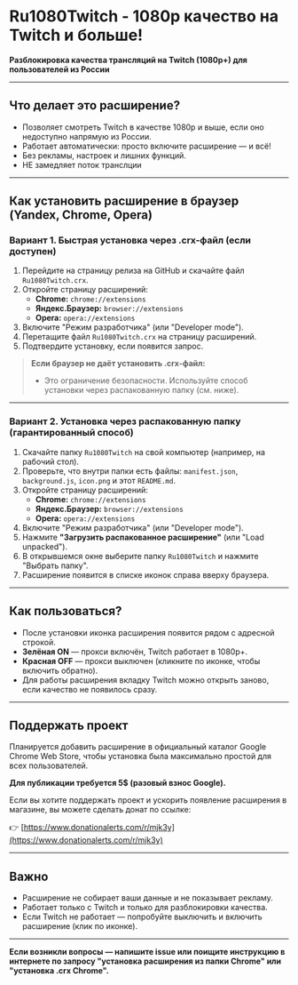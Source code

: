 # Ru1080Twitch - 1080p качество на Twitch и больше!

**Разблокировка качества трансляций на Twitch (1080p+) для пользователей из России**

---

## Что делает это расширение?

- Позволяет смотреть Twitch в качестве 1080p и выше, если оно недоступно напрямую из России.
- Работает автоматически: просто включите расширение — и всё!
- Без рекламы, настроек и лишних функций.
- НЕ замедляет поток транслции

---

## Как установить расширение в браузер (Yandex, Chrome, Opera)

### Вариант 1. Быстрая установка через .crx-файл (если доступен)

1. Перейдите на страницу релиза на GitHub и скачайте файл `Ru1080Twitch.crx`.
2. Откройте страницу расширений:
   - **Chrome:** `chrome://extensions`
   - **Яндекс.Браузер:** `browser://extensions`
   - **Opera:** `opera://extensions`
3. Включите "Режим разработчика" (или "Developer mode").
4. Перетащите файл `Ru1080Twitch.crx` на страницу расширений.
5. Подтвердите установку, если появится запрос.

> **Если браузер не даёт установить .crx-файл:**
> - Это ограничение безопасности. Используйте способ установки через распакованную папку (см. ниже).

---

### Вариант 2. Установка через распакованную папку (гарантированный способ)

1. Скачайте папку `Ru1080Twitch` на свой компьютер (например, на рабочий стол).
2. Проверьте, что внутри папки есть файлы: `manifest.json`, `background.js`, `icon.png` и этот `README.md`.
3. Откройте страницу расширений:
   - **Chrome:** `chrome://extensions`
   - **Яндекс.Браузер:** `browser://extensions`
   - **Opera:** `opera://extensions`
4. Включите "Режим разработчика" (или "Developer mode").
5. Нажмите **"Загрузить распакованное расширение"** (или "Load unpacked").
6. В открывшемся окне выберите папку `Ru1080Twitch` и нажмите "Выбрать папку".
7. Расширение появится в списке иконок справа вверху браузера.

---

## Как пользоваться?

- После установки иконка расширения появится рядом с адресной строкой.
- **Зелёная ON** — прокси включён, Twitch работает в 1080p+.
- **Красная OFF** — прокси выключен (кликните по иконке, чтобы включить обратно).
- Для работы расширения вкладку Twitch можно открыть заново, если качество не появилось сразу.

---

## Поддержать проект

Планируется добавить расширение в официальный каталог Google Chrome Web Store, чтобы установка была максимально простой для всех пользователей.

**Для публикации требуется 5$ (разовый взнос Google).**

Если вы хотите поддержать проект и ускорить появление расширения в магазине, вы можете сделать донат по ссылке:

👉 [https://www.donationalerts.com/r/mjk3y](https://www.donationalerts.com/r/mjk3y)

---

## Важно
- Расширение не собирает ваши данные и не показывает рекламу.
- Работает только с Twitch и только для разблокировки качества.
- Если Twitch не работает — попробуйте выключить и включить расширение (клик по иконке).

---

**Если возникли вопросы — напишите issue или поищите инструкцию в интернете по запросу "установка расширения из папки Chrome" или "установка .crx Chrome".** 
